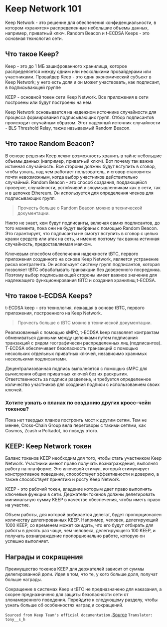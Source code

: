 # Keep Network 101

Keep Network - это решение для обеспечения конфиденциальности, в котором «хранятся» распределенные небольшие объемы данных, например, приватный ключ. Random Beacon и t-ECDSA Keeps - это основная технология сети.

## Что такое Keep?
Keep - это до 1 МБ зашифрованного хранилища, которое распределяется между одним или несколькими провайдерами или участниками. Провайдер Keep - это один экономический субъект в Keep Network; у него есть доля и он может участвовать, как подписант, в подписывающей группе

KEEP - основной токен сети Keep Network. Все приложения в сети построены или будут построены на нем.

Keep Network основывается на надежном источнике случайности для процесса формирования подписывающих групп. Отбор подписантов происходит случайным образом. Этот надежный источник случайности - BLS Threshold Relay, также называемый Random Beacon.

## Что такое Random Beacon?
В основе решения Keep лежит возможность хранить в тайне небольшие объемы данных (например, приватный ключ). Вот почему так важна истинная случайность. Все стороны должны будут вступить в сговор, чтобы узнать, над чем работает пользователь, и сговор становится почти невозможным, когда выбор участников действительно случайный.
Random Beacon - это способ создания, поддающейся проверке, случайности, устойчивой к злоумышленникам как в сети, так и в цепочке Ethereum. Он используется для определения членов для подписывающих групп.

> Прочесть больше о Random Beacon можно в технической документации.

Никто не знает, кем будут подписанты, включая самих подписантов, до того момента, пока они не будут выбраны с помощью Random Beacon. Это гарантирует, что подписанты не смогут вступить в сговор с целью кражи средств или атак на сеть, и именно поэтому так важна истинная случайность, предоставляемая маяком.

Ключевым способом обеспечения надежности tBTC, первого приложения созданного на основе Keep Network, является устранение риска контрагента. Он использует систему групп подписантов, которая позволяет tBTC обрабатывать транзакции без доверенного посредника. Поэтому выбор подписывающей стороны имеет важное значение для надлежащего функционирования tBTC и создания хранилищ t-ECDSA.

## Что такое t-ECDSA Keeps?
t-ECDSA keep - это технология, лежащая в основе tBTC, первого приложения, построенного на Keep Network.

> Прочесть больше о tBTC можно в технической документации.

Реализованный с помощью sMPC, t-ECDSA keep позволяет контрактам обмениваться данными между цепочками путем подписания транзакций с рядом географически распределенных лиц (подписантов). T-ECDSA обеспечивает безопасность транзакций с помощью нескольких отдельных приватных ключей, независимо хранимых несколькими подписантами.

Децентрализованная подпись выполняется с помощью sMPC для вычисления общих приватных ключей без их раскрытия. Ответственность за подписи разделена, и требуется определенное количество участников для создания подписи с использованием своих ключей.

### Хотите узнать о планах по созданию других кросс-чейн токенов? 
Пока нет твердых планов построить мост к другим сетям. Тем не менее, Cross-Chain Group вела переговоры с такими сетями, как Cosmos, Zcash и Polkadot, по поводу этого.

## KEEP: Keep Network токен
Баланс токенов KEEP необходим для того, чтобы стать участником Keep Network. Участники имеют право получать вознаграждения, выполняя работу на платформе. Это ключевой стимул, который стимулирует конструктивное поведение, способствует эффективности и доверию, а также способствует принятию и росту Keep Network.

KEEP - это рабочий токен, владение которым дает право выполнять ключевые функции в сети. Держатели токенов должны делегировать минимальную сумму KEEP в качестве обеспечения, чтобы иметь право на участие.

Объем работы, для которой выбирается делегат, будет пропорционален количеству делегированных KEEP. Например, человек, делегирующий 1000 KEEP, со временем может ожидать, что его будут отбирать для работы в десять раз чаще, чем человека, делегирующего 100 KEEP, и получать вознаграждение пропорционально работе, которую он успешно выполняет.

## Награды и сокращения
Преимущество токенов KEEP для держателей зависит от суммы делегированной доли. Идея в том, что те, у кого больше доля, получат больше награды.

Сокращение в системах Keep и tBTC не предназначено для наказания, а скорее предназначено для защиты безопасности сети от злонамеренного поведения.
Перейдите к следующему разделу, чтобы узнать больше об особенностях наград и сокращений.

`Sourced from Keep Team's official documentation.`[Source](https://keep-network.gitbook.io/staking-documentation/)
`Translator: tony__s_h`
